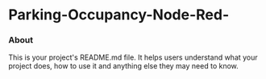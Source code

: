Parking-Occupancy-Node-Red-
===========================

### About

This is your project's README.md file. It helps users understand what your
project does, how to use it and anything else they may need to know.